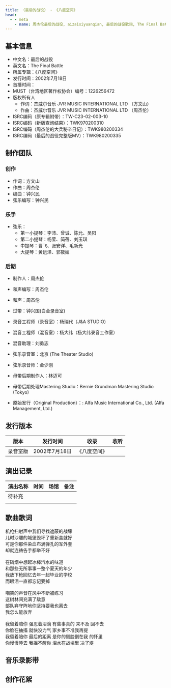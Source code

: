 ```yaml
---
title: 〈最后的战役〉 - 《八度空间》
head:
  - - meta
    - name: 周杰伦最后的战役, aizaixiyuanqian, 最后的战役歌词, The Final Battle
---
```


## 基本信息
- 中文名：最后的战役<br/>
- 英文名：The Final Battle<br/>
- 所属专辑：《八度空间》<br/>
- 发行时间：2002年7月18日<br/>
- 首播时间：
- MUST（台湾地区著作权协会）编号：1226256472	
- 版权所有人
  - 作词：杰威尔音乐 JVR MUSIC INTERNATIONAL LTD （方文山）
  - 作曲：杰威尔音乐 JVR MUSIC INTERNATIONAL LTD （周杰伦）
- ISRC编码（原专辑附带）：TW-C23-02-003-10
- ISRC编码（新版查询结果）：TWK970200310
- ISRC编码（周杰伦的大兵秘辛日记）：TWK980200334
- ISRC编码（最后的战役完整版MV）：TWK980200335

## 制作团队
### 创作
- 作词：方文山
- 作曲：周杰伦
- 编曲：钟兴民
- 弦乐编写：钟兴民
### 乐手
- 弦乐：
  - 第一小提琴：李沛、曾诚、陈允、吴阳
  - 第二小提琴：杨莹、简蓓、刘玉琪
  - 中提琴：曹飞、张安详、毛新光
  - 大提琴：黄远泽、郭筱姮
### 后期

- 制作人：周杰伦
- 和声编写：周杰伦
- 和声：周杰伦
- 过带：钟兴国(白金录音室)
- 录音工程师（录音室）：杨瑞代（J&A STUDIO）
- 混音工程师（混音室）：杨大纬（杨大纬录音工作室）
- 混音助理：刘勇志
- 弦乐录音室：北京 (The Theater Studio)
- 弦乐录音师：金少刚
- 母带后期制作人：林迈可
- 母带后期处理Mastering Studio：Bernie Grundman Mastering Studio (Tokyo)

- 原始发行（Original Production）：: Alfa Music International Co., Ltd. (Alfa Management, Ltd.)

## 发行版本
| 版本 | 发行时间 | 收录 | 收听 |
| ---- | -------- | ---- | ---- |
| 录音室版 | 2002年7月18日 | 《八度空间》    | |

## 演出记录
| 演出名称 | 时间 | 场馆 | 备注 |
| ---- | -------- | ---- | ---- |
| 待补充 |  |     | |
|  |  |     | |

## 歌曲歌词

机枪扫射声中我们寻找遮蔽的战壕<br/>
儿时沙雕的城堡毁坏了重新盖就好<br/>
可是你那件染血布满弹孔的军外套<br/>
却就连祷告手都举不好<br/>
<br/>
在硝烟中想起冰棒汽水的味道<br/>
和那些无所事事一整个夏天的年少<br/>
我放下枪回忆去年一起毕业的学校<br/>
而眼泪一直都忘记要掉<br/>
<br/>
嘲笑的声音在风中不断被练习<br/>
这树林间充满了敌意<br/>
部队弃守阵地你坚持要我也离去<br/>
我怎么能放弃<br/>
<br/>
我留着陪你 强忍着泪滴 有些事真的 来不及 回不去<br/>
你脸在抽搐 就快没力气 家乡事不准我再提<br/>
我留着陪你 最后的距离 是你的侧脸倒在我 的怀里<br/>
你慢慢睡去 我摇不醒你 泪水在战壕里 决了堤<br/>

## 音乐录影带

## 创作花絮
